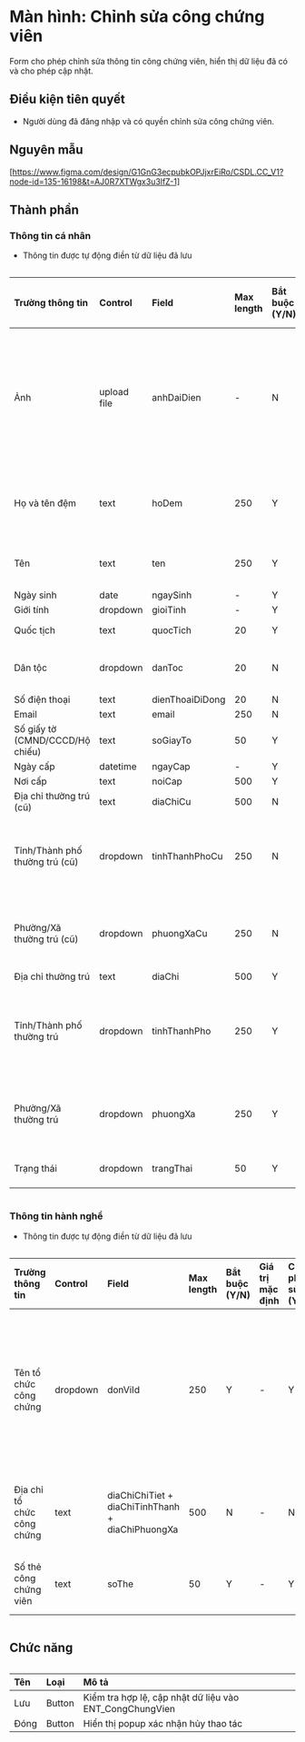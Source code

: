 # Màn hình: Chỉnh sửa công chứng viên
Form cho phép chỉnh sửa thông tin công chứng viên, hiển thị dữ liệu đã có và cho phép cập nhật.

## Điều kiện tiên quyết
- Người dùng đã đăng nhập và có quyền chỉnh sửa công chứng viên.

## Nguyên mẫu
[https://www.figma.com/design/G1GnG3ecpubkOPJjxrEiRo/CSDL.CC_V1?node-id=135-16198&t=AJ0R7XTWgx3u3lfZ-1]

## Thành phần

### Thông tin cá nhân
- Thông tin được tự động điền từ dữ liệu đã lưu
<div style="overflow-x:auto">

| Trường thông tin                | Control  | Field          | Max length | Bắt buộc (Y/N) | Giá trị mặc định | Cho phép sửa (Y/N) | Mô tả                                          |
|:--------------------------------|:---------|:---------------|:-----------|:---------------|:-----------------|:-------------------|:-----------------------------------------------|
| Ảnh                       | upload file     | anhDaiDien        | -        | N              | -                | Y                  | Upload ảnh công chứng viên, chỉ chấp nhận định dạng ảnh dưới 10MB                 |
| Họ và tên đệm                       | text     | hoDem        | 250        | Y              | -                | Y                  | Điền họ và tên đệm công chứng viên                 |
| Tên                       | text     | ten        | 250        | Y              | -                | Y                  | Điền tên công chứng viên                 |
| Ngày sinh                       | date     | ngaySinh       | -          | Y              | -                | Y                  | **BR9.3**                                      |
| Giới tính                       | dropdown | gioiTinh       | -          | Y              | -                | Y                  | Nam/Nữ                                         |
| Quốc tịch                       | text     | quocTich       | 20         | Y              | Việt Nam         | N                  |                                                |
| Dân tộc                         | dropdown | danToc         | 20         | N              | -                | Y                  | Chọn từ danh mục dân tộc                       |
| Số điện thoại                   | text     | dienThoaiDiDong    | 20         | N              | -                | Y                  | **BR9.4**                                      |
| Email                           | text     | email          | 250        | N              | -                | Y                  |                                                |
| Số giấy tờ (CMND/CCCD/Hộ chiếu) | text     | soGiayTo       | 50         | Y              | -                | Y                  | **BR9.10**                                     |
| Ngày cấp                        | datetime | ngayCap        | -          | Y              | -                | Y                  | **BR9.3**                                      |
| Nơi cấp                         | text     | noiCap         | 500        | Y              | -                | Y                  |                                                |
| Địa chỉ thường trú (cũ)         | text     | diaChiCu       | 500        | N              | -                | Y                  |                                                |
| Tỉnh/Thành phố thường trú (cũ)  | dropdown | tinhThanhPhoCu | 250        | N              | -                | Y                  | Chọn từ danh mục tỉnh thành phố cũ. **BR9.7**  |
| Phường/Xã thường trú (cũ)       | dropdown | phuongXaCu     | 250        | N              | -                | Y                  | Chọn từ danh mục phường xã cũ. **BR9.8**       |
| Địa chỉ thường trú              | text     | diaChi         | 500        | Y              | -                | Y                  |                                                |
| Tỉnh/Thành phố thường trú       | dropdown | tinhThanhPho   | 250        | Y              | -                | Y                  | Chọn từ danh mục tỉnh thành phố mới. **BR9.7** |
| Phường/Xã thường trú            | dropdown | phuongXa       | 250        | Y              | -                | Y                  | Chọn từ danh mục phờng xã mới. **BR9.8**       |
| Trạng thái                      | dropdown | trangThai      | 50         | Y              | Đang hành nghề   | Y                  | Lấy trong entity                               |

</div>

### Thông tin hành nghề
- Thông tin được tự động điền từ dữ liệu đã lưu
<div style="overflow-x:auto">

| Trường thông tin           | Control  | Field                            | Max length | Bắt buộc (Y/N) | Giá trị mặc định | Cho phép sửa (Y/N) | Mô tả                                                                |
|:---------------------------|:---------|:---------------------------------|:-----------|:---------------|:-----------------|:-------------------|:---------------------------------------------------------------------|
| Tên tổ chức công chứng     | dropdown | donViId               | 250        | Y              | -                | Y                  | Chọn từ danh sách tổ chức công chứng thuộc Sở Tư pháp của người dùng |
| Địa chỉ tổ chức công chứng | text     | diaChiChiTiet + diaChiTinhThanh + diaChiPhuongXa | 500        | N              | -                | N                  | Tự động điền từ tổ chức chọn, disable                                |
| Số thẻ công chứng viên     | text     | soThe                            | 50         | Y              | -                | Y                  | Số hiệu thẻ hành nghề                                                |

</div>

## Chức năng

<div style="overflow-x:auto">

| Tên  | Loại   | Mô tả                                                   |
|:-----|:-------|:--------------------------------------------------------|
| Lưu  | Button | Kiểm tra hợp lệ, cập nhật dữ liệu vào ENT_CongChungVien |
| Đóng | Button | Hiển thị popup xác nhận hủy thao tác                    |
</div>
